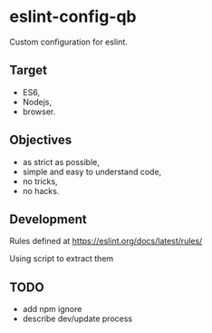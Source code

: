 # eslint-config-qb

Custom configuration for eslint.

## Target
- ES6,
- Nodejs,
- browser.

## Objectives
- as strict as possible,
- simple and easy to understand code,
- no tricks,
- no hacks.


## Development
Rules defined at https://eslint.org/docs/latest/rules/

Using script to extract them

## TODO
- add npm ignore
- describe dev/update process